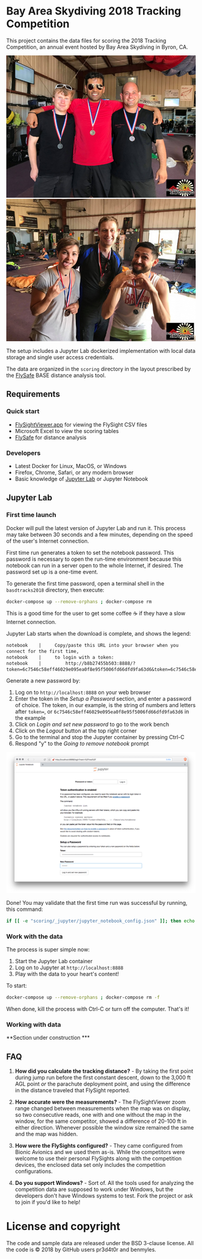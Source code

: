 # Bay Area Skydiving 2018 Tracking Competition

This project contains the data files for scoring the 2018 Tracking Competition,
an annual event hosted by Bay Area Skydiving in Byron, CA.

![Open Category Winners](https://raw.githubusercontent.com/pr3d4t0r/basdtracks2018/master/images/open-winners.jpg)
![Novice Category Winners](https://raw.githubusercontent.com/pr3d4t0r/basdtracks2018/master/images/novice-winners.jpg)

The setup includes a Jupyter Lab dockerized implementation with local data
storage and single user access credentials.

The data are organized in the `scoring` directory in the layout prescribed by
the [FlySafe](https://www.facebook.com/FlySafeApp/) BASE distance analysis tool.


## Requirements

### Quick start

* [FlySightViewer.app](http://www.flysight.ca/extras.htm) for viewing the
  FlySight CSV files
* Microsoft Excel to view the scoring tables
* [FlySafe](https://www.facebook.com/FlySafeApp/) for distance analysis


### Developers

* Latest Docker for Linux, MacOS, or Windows
* Firefox, Chrome, Safari, or any modern browser
* Basic knowledge of [Jupyter Lab](https://jupyter-notebook.readthedocs.io/en/stable/index.html)
  or Jupyter Notebook


## Jupyter Lab

### First time launch

Docker will pull the latest version of Jupyter Lab and run it.  This process may
take between 30 seconds and a few minutes, depending on the speed of the user's
Internet connection.

First time run generates a token to set the notebook password.  This password is
necessary to open the run-time environment because this notebook can run in a
server open to the whole Internet, if desired.  The password set up is a
one-time event.

To generate the first time password, open a terminal shell in the
`basdtracks2018` directory, then execute:

```bash
docker-compose up --remove-orphans ; docker-compose rm
```

This is a good time for the user to get some coffee ☕️ if they have a slow
Internet connection.

Jupyter Lab starts when the download is complete, and shows the legend:

```
notebook    |     Copy/paste this URL into your browser when you connect for the first time,
notebook    |     to login with a token:
notebook    |         http://b8b27455b503:8888/?token=6c7546c58eff46029e095ea0f8e95f5006fd66dfd9fa63d6&token=6c7546c58eff46029e095ea0f8e95f5006fd66dfd9fa63d6
```

Generate a new password by:

1. Log on to `http://localhost:8888` on your web browser
1. Enter the token in the _Setup a Password_ section, and enter a password of
   choice.  The token, in our example, is the string of numbers and letters
   after `token=`, or `6c7546c58eff46029e095ea0f8e95f5006fd66dfd9fa63d6` in the
   example
1. Click on _Login and set new password_ to go to the work bench
1. Click on the _Logout_ button at the top right corner
1. Go to the terminal and stop the Jupyter container by pressing Ctrl-C
1. Respond "y" to the _Going to remove notebook_ prompt

![Password set up and token browser example](https://raw.githubusercontent.com/pr3d4t0r/basdtracks2018/master/images/token-password-setup.png)


Done!  You may validate that the first time run was successful by running, this
command:

```bash
if [[ -e "scoring/_jupyter/jupyter_notebook_config.json" ]]; then echo 'Success!'; else echo "Failed - try again"; fi
```


### Work with the data

The process is super simple now:

1. Start the Jupyter Lab container
1. Log on to Jupyter at `http://localhost:8888`
1. Play with the data to your heart's content!

To start:

```bash
docker-compose up --remove-orphans ; docker-compose rm -f
```

When done, kill the process with Ctrl-C or turn off the computer.  That's it!


### Working with data

**Section under construction ***


## FAQ

1. **How did you calculate the tracking distance?** - By taking the first point
   during jump run before the first constant descent, down to the 3,000 ft AGL
   point _or_ the parachute deployment point, and using the difference in the
   distance traveled that FlySight reported.

1. **How accurate were the measurements?** - The FlySightViewer zoom range
   changed between measurements when the map was on display, so two consecutive
   reads, one with and one without the map in the window, for the same
   competitor, showed a difference of 20-100 ft in either direction.  Whenever
   possible the window size remained the same and the map was hidden.

1. **How were the FlySights configured?** - They came configured from Bionic
   Avionics and we used them as-is.  While the competitors were welcome to use
   their personal FlySights along with the competition devices, the enclosed
   data set only includes the competition configurations.

1. **Do you support Windows?** - Sort of.  All the tools used for analyzing the
   competition data are supposed to work under Windows, but the developers
   don't have Windows systems to test.  Fork the project or ask to join if you'd
   like to help!


# License and copyright

The code and sample data are released under the BSD 3-clause license.  All the
code is &copy; 2018 by GitHub users pr3d4t0r and benmyles.

